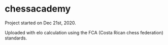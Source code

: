 # chessacademy

Project started on Dec 21st, 2020.

Uploaded with elo calculation using the FCA (Costa Rican chess federation) standards.
